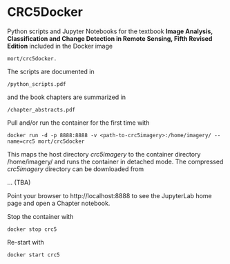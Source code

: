 CRC5Docker
==========

Python scripts and Jupyter Notebooks for the textbook
__Image Analysis, Classification and Change Detection in Remote Sensing, Fifth Revised Edition__
included in the Docker image

    mort/crc5docker.

The scripts are documented in 

    /python_scripts.pdf   

and the book chapters are summarized in
 
    /chapter_abstracts.pdf

Pull and/or run the container for the first time with

    docker run -d -p 8888:8888 -v <path-to-crc5imagery>:/home/imagery/ --name=crc5 mort/crc5docker

This maps the host directory _crc5imagery_ to the container directory /home/imagery/ and runs the
container in detached mode. The compressed  _crc5imagery_ directory can be downloaded from

... (TBA)

Point your browser to http://localhost:8888 to see the JupyterLab home page and open a Chapter notebook.

Stop the container with

    docker stop crc5  
     
Re-start with

    docker start crc5     
    

    
